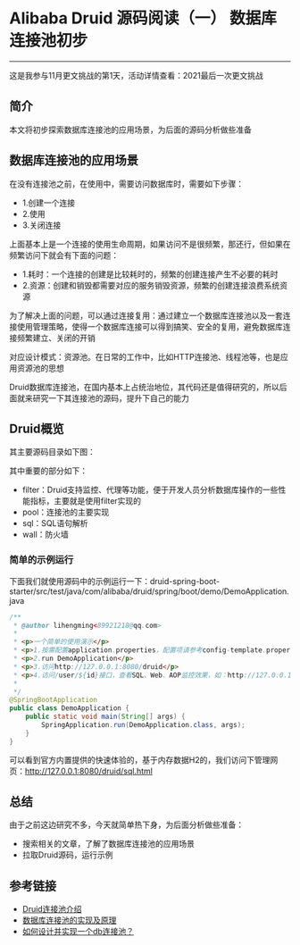 # Alibaba Druid 源码阅读（一） 数据库连接池初步
***
这是我参与11月更文挑战的第1天，活动详情查看：2021最后一次更文挑战

## 简介
本文将初步探索数据库连接池的应用场景，为后面的源码分析做些准备

## 数据库连接池的应用场景
在没有连接池之前，在使用中，需要访问数据库时，需要如下步骤：

- 1.创建一个连接
- 2.使用
- 3.关闭连接

上面基本上是一个连接的使用生命周期，如果访问不是很频繁，那还行，但如果在频繁访问下就会有下面的问题：

- 1.耗时：一个连接的创建是比较耗时的，频繁的创建连接产生不必要的耗时
- 2.资源：创建和销毁都需要对应的服务销毁资源，频繁的创建连接浪费系统资源

为了解决上面的问题，可以通过连接复用：通过建立一个数据库连接池以及一套连接使用管理策略，使得一个数据库连接可以得到搞笑、安全的复用，避免数据库连接频繁建立、关闭的开销

对应设计模式：资源池。在日常的工作中，比如HTTP连接池、线程池等，也是应用资源池的思想

Druid数据库连接池，在国内基本上占统治地位，其代码还是值得研究的，所以后面就来研究一下其连接池的源码，提升下自己的能力

## Druid概览
其主要源码目录如下图：

其中重要的部分如下：

- filter：Druid支持监控、代理等功能，便于开发人员分析数据库操作的一些性能指标，主要就是使用filter实现的
- pool：连接池的主要实现
- sql：SQL语句解析
- wall：防火墙

### 简单的示例运行
下面我们就使用源码中的示例运行一下：druid-spring-boot-starter/src/test/java/com/alibaba/druid/spring/boot/demo/DemoApplication.java

```java
/**
 * @author lihengming<89921218@qq.com>
 *
 * <p>一个简单的使用演示</p>
 * <p>1.按需配置application.properties，配置项请参考config-template.properties</p>
 * <p>2.run DemoApplication</p>
 * <p>3.访问http://127.0.0.1:8080/druid</p>
 * <p>4.访问/user/${id}接口，查看SQL、Web、AOP监控效果，如：http://127.0.0.1:8080/user/1</p>
 *
 */
@SpringBootApplication
public class DemoApplication {
    public static void main(String[] args) {
        SpringApplication.run(DemoApplication.class, args);
    }
}
```

可以看到官方内置提供的快速体验的，基于内存数据H2的，我们访问下管理网页：http://127.0.0.1:8080/druid/sql.html

## 总结
由于之前这边研究不多，今天就简单热下身，为后面分析做些准备：

- 搜索相关的文章，了解了数据库连接池的应用场景
- 拉取Druid源码，运行示例

## 参考链接
- [Druid连接池介绍](https://github.com/alibaba/druid/wiki/Druid%E8%BF%9E%E6%8E%A5%E6%B1%A0%E4%BB%8B%E7%BB%8D)
- [数据库连接池的实现及原理](https://juejin.cn/post/6844903602939494414)
- [如何设计并实现一个db连接池？](https://juejin.cn/post/6844903853872119822)